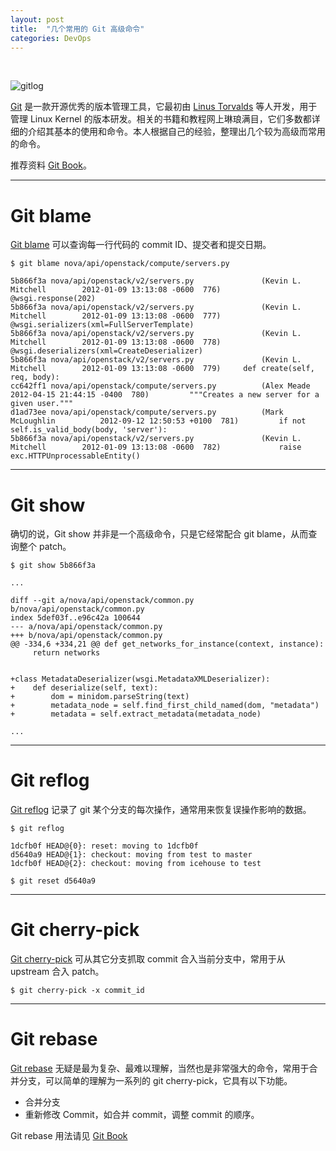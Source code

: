 ```yaml
---
layout: post
title:  "几个常用的 Git 高级命令"
categories: DevOps
---
```


&nbsp;&nbsp;&nbsp;

![gitlog](http://7xp2eu.com1.z0.glb.clouddn.com/git_log.png)

[Git](https://git-scm.com/) 是一款开源优秀的版本管理工具，它最初由 [Linus Torvalds](https://en.wikipedia.org/wiki/Linus_Torvalds) 等人开发，用于管理 Linux Kernel 的版本研发。相关的书籍和教程网上琳琅满目，它们多数都详细的介绍其基本的使用和命令。本人根据自己的经验，整理出几个较为高级而常用的命令。

推荐资料 [Git Book](https://git-scm.com/book/en/v2)。

------------

# Git blame

[Git blame](https://git-scm.com/docs/git-blame) 可以查询每一行代码的 commit ID、提交者和提交日期。

~~~
$ git blame nova/api/openstack/compute/servers.py

5b866f3a nova/api/openstack/v2/servers.py               (Kevin L. Mitchell        2012-01-09 13:13:08 -0600  776)     @wsgi.response(202)
5b866f3a nova/api/openstack/v2/servers.py               (Kevin L. Mitchell        2012-01-09 13:13:08 -0600  777)     @wsgi.serializers(xml=FullServerTemplate)
5b866f3a nova/api/openstack/v2/servers.py               (Kevin L. Mitchell        2012-01-09 13:13:08 -0600  778)     @wsgi.deserializers(xml=CreateDeserializer)
5b866f3a nova/api/openstack/v2/servers.py               (Kevin L. Mitchell        2012-01-09 13:13:08 -0600  779)     def create(self, req, body):
cc642ff1 nova/api/openstack/compute/servers.py          (Alex Meade               2012-04-15 21:44:15 -0400  780)         """Creates a new server for a given user."""
d1ad73ee nova/api/openstack/compute/servers.py          (Mark McLoughlin          2012-09-12 12:50:53 +0100  781)         if not self.is_valid_body(body, 'server'):
5b866f3a nova/api/openstack/v2/servers.py               (Kevin L. Mitchell        2012-01-09 13:13:08 -0600  782)             raise exc.HTTPUnprocessableEntity()
~~~

-----------

# Git show

确切的说，Git show 并非是一个高级命令，只是它经常配合 git blame，从而查询整个 patch。

~~~
$ git show 5b866f3a

...

diff --git a/nova/api/openstack/common.py b/nova/api/openstack/common.py
index 5def03f..e96c42a 100644
--- a/nova/api/openstack/common.py
+++ b/nova/api/openstack/common.py
@@ -334,6 +334,21 @@ def get_networks_for_instance(context, instance):
     return networks


+class MetadataDeserializer(wsgi.MetadataXMLDeserializer):
+    def deserialize(self, text):
+        dom = minidom.parseString(text)
+        metadata_node = self.find_first_child_named(dom, "metadata")
+        metadata = self.extract_metadata(metadata_node)

...
~~~

------------

# Git reflog

[Git reflog](https://www.atlassian.com/git/tutorials/rewriting-history/) 记录了 git 某个分支的每次操作，通常用来恢复误操作影响的数据。

~~~
$ git reflog

1dcfb0f HEAD@{0}: reset: moving to 1dcfb0f
d5640a9 HEAD@{1}: checkout: moving from test to master
1dcfb0f HEAD@{2}: checkout: moving from icehouse to test

$ git reset d5640a9
~~~

-----------

# Git cherry-pick

[Git cherry-pick](https://git-scm.com/docs/git-cherry-pick) 可从其它分支抓取 commit 合入当前分支中，常用于从 upstream 合入 patch。

~~~
$ git cherry-pick -x commit_id
~~~

-----------

# Git rebase

[Git rebase](https://git-scm.com/docs/git-rebase) 无疑是最为复杂、最难以理解，当然也是非常强大的命令，常用于合并分支，可以简单的理解为一系列的 git cherry-pick，它具有以下功能。

- 合并分支
- 重新修改 Commit，如合并 commit，调整 commit 的顺序。

Git rebase 用法请见 [Git Book](https://git-scm.com/book/en/v2/Git-Branching-Rebasing)